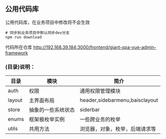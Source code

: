## 公用代码库
公用代码库，在业务项目中修改将不会生效

```shell
# 同步到业务项目中默认同步dev分支
npm run download 
```

代码所在仓库 http://192.168.39.184:3000/frontend/giant-spa-vue-admin-framework

### (目录)说明：

|目录|模块|简介|
|----|----|----|
|auth|权限|通用权限管理模块|
|layout|主界面布局|header,sidebarmenu,baisclayout|
|store|抽象的一些系统状态|siderbar|
|enums|框架极枚举实例|一些跨业务的枚举|
|utils|共用方法|浏览器，对象，枚举，后端请求等|
